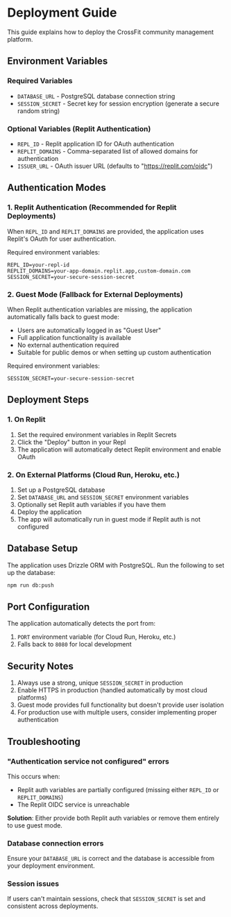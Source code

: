 # Deployment Guide

This guide explains how to deploy the CrossFit community management platform.

## Environment Variables

### Required Variables
- `DATABASE_URL` - PostgreSQL database connection string
- `SESSION_SECRET` - Secret key for session encryption (generate a secure random string)

### Optional Variables (Replit Authentication)
- `REPL_ID` - Replit application ID for OAuth authentication
- `REPLIT_DOMAINS` - Comma-separated list of allowed domains for authentication
- `ISSUER_URL` - OAuth issuer URL (defaults to "https://replit.com/oidc")

## Authentication Modes

### 1. Replit Authentication (Recommended for Replit Deployments)
When `REPL_ID` and `REPLIT_DOMAINS` are provided, the application uses Replit's OAuth for user authentication.

Required environment variables:
```
REPL_ID=your-repl-id
REPLIT_DOMAINS=your-app-domain.replit.app,custom-domain.com
SESSION_SECRET=your-secure-session-secret
```

### 2. Guest Mode (Fallback for External Deployments)
When Replit authentication variables are missing, the application automatically falls back to guest mode:
- Users are automatically logged in as "Guest User"
- Full application functionality is available
- No external authentication required
- Suitable for public demos or when setting up custom authentication

Required environment variables:
```
SESSION_SECRET=your-secure-session-secret
```

## Deployment Steps

### 1. On Replit
1. Set the required environment variables in Replit Secrets
2. Click the "Deploy" button in your Repl
3. The application will automatically detect Replit environment and enable OAuth

### 2. On External Platforms (Cloud Run, Heroku, etc.)
1. Set up a PostgreSQL database
2. Set `DATABASE_URL` and `SESSION_SECRET` environment variables
3. Optionally set Replit auth variables if you have them
4. Deploy the application
5. The app will automatically run in guest mode if Replit auth is not configured

## Database Setup

The application uses Drizzle ORM with PostgreSQL. Run the following to set up the database:

```bash
npm run db:push
```

## Port Configuration

The application automatically detects the port from:
1. `PORT` environment variable (for Cloud Run, Heroku, etc.)
2. Falls back to `8080` for local development

## Security Notes

1. Always use a strong, unique `SESSION_SECRET` in production
2. Enable HTTPS in production (handled automatically by most cloud platforms)
3. Guest mode provides full functionality but doesn't provide user isolation
4. For production use with multiple users, consider implementing proper authentication

## Troubleshooting

### "Authentication service not configured" errors
This occurs when:
- Replit auth variables are partially configured (missing either `REPL_ID` or `REPLIT_DOMAINS`)
- The Replit OIDC service is unreachable

**Solution**: Either provide both Replit auth variables or remove them entirely to use guest mode.

### Database connection errors
Ensure your `DATABASE_URL` is correct and the database is accessible from your deployment environment.

### Session issues
If users can't maintain sessions, check that `SESSION_SECRET` is set and consistent across deployments.